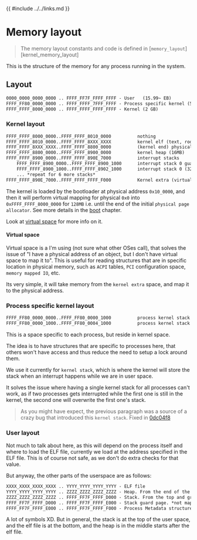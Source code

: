 {{ #include ../../links.md }}

# Memory layout

> The memory layout constants and code is defined in [`memory_layout`][kernel_memory_layout]

This is the structure of the memory for any process running in the system.

## Layout
```txt
0000_0000_0000_0000 .. FFFF_FF7F_FFFF_FFFF - User   (15.99~ EB)
FFFF_FF80_0000_0000 .. FFFF_FFFF_7FFF_FFFF - Process specific kernel (510 GB)
FFFF_FFFF_8000_0000 .. FFFF_FFFF_FFFF_FFFF - Kernel (2 GB)
```

### Kernel layout
```txt
FFFF_FFFF_8000_0000..FFFF_FFFF_8010_0000          nothing
FFFF_FFFF_8010_0000..FFFF_FFFF_8XXX_XXXX          kernel elf (text, rodata, data, bss)
FFFF_FFFF_8XXX_XXXX..FFFF_FFFF_8800_0000          (kernel end) physical allocator low (until 128MB mark pre-mapped in `boot`)
FFFF_FFFF_8800_0000..FFFF_FFFF_8900_0000          kernel heap (16MB)
FFFF_FFFF_8900_0000..FFFF_FFFF_890E_7000          interrupt stacks
    FFFF_FFFF_8900_0000..FFFF_FFFF_8900_1000      interrupt stack 0 guard page (4KB) *not mapped by purpose*
    FFFF_FFFF_8900_1000..FFFF_FFFF_8902_1000      interrupt stack 0 (32 * 4KB = 128KB)
    ... *repeat for 6 more stacks*
FFFF_FFFF_890E_7000..FFFF_FFFF_FFFF_F000          Kernel extra (virtual space, free virtual space to use)
```

The kernel is loaded by the bootloader at physical address `0x10_0000`, and then it will
perform virtual mapping for physical `0x0` into `0xFFFF_FFFF_8000_0000` for `128MB`
i.e. until the end of the initial `physical page allocator`. See more details in the [boot] chapter.

Look at [virtual space] for more info on it.


#### Virtual space

Virtual space is a I'm using (not sure what other OSes call), that solves the issue of "I have a physical address of an object, but I don't have virtual space to map it to".
This is useful for reading structures that are in specific location in physical memory, such as `ACPI` tables, `PCI` configuration space, `memory mapped IO`, etc.

Its very simple, it will take memory from the `kernel extra` space, and map it to the physical address.

### Process specific kernel layout
```txt
FFFF_FF80_0000_0000..FFFF_FF80_0000_1000          process kernel stack guard page (4KB) *not mapped by purpose*
FFFF_FF80_0000_1000..FFFF_FF80_0004_1000          process kernel stack (64 * 4KB = 256KB)
```

This is a space specific to each process, but reside in kernel space.

The idea is to have structures that are specific to processes here, that others won't have access and thus reduce the need to setup a lock around them.

We use it currently for `kernel stack`, which is where the kernel will store the stack when an interrupt happens while we are in user space.

It solves the issue where having a single kernel stack for all processes can't work, as if two processes gets interrupted while the first one is still in the kernel, the second one will overwrite the first one's stack.

> As you might have expect, the previous paragraph was a source of a crazy bug that introduced this `kernel stack`. Fixed in [0dc04f8]

### User layout
Not much to talk about here, as this will depend on the process itself and where to load the ELF file, currently we load at the address specified in the ELF file.
This is of course not safe, as we don't do extra checks for that value.

But anyway, the other parts of the userspace are as follows:
```txt
XXXX_XXXX_XXXX_XXXX .. YYYY_YYYY_YYYY_YYYY - ELF file
YYYY_YYYY_YYYY_YYYY .. ZZZZ_ZZZZ_ZZZZ_ZZZZ - Heap. From the end of the ELF and grows up
ZZZZ_ZZZZ_ZZZZ_ZZZZ .. FFFF_FF7F_FFFF_D000 - Stack. From the top and grows down
FFFF_FF7F_FFFF_D000 .. FFFF_FF7F_FFFF_E000 - Stack guard page. *not mapped, just for reference*
FFFF_FF7F_FFFF_E000 .. FFFF_FF7F_FFFF_F000 - Process Metadata structure
```

A lot of symbols XD. But in general, the stack is at the top of the user space, and the elf file is at the bottom,
and the heap is in the middle starts after the elf file.


[boot]: ../boot.md
[virtual space]: ./virtual_space.md
[0dc04f8]: https://github.com/Amjad50/Emerald/commit/0dc04f8